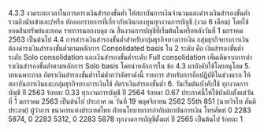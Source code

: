 4.3.3 งวดระยะเวลาในการดารงเงินสํารองขั้นต่ำ
ให้สถาบันการเงินจํานวนและดำรงเงินสำรองขั้นต่ำ รวมถึงนับเข้าและ/หรือ
หักออกรายการที่เกี่ยวกับเงินกองทุนทุกงวดการบัญชี (งวด 6 เดือน) โดยใช้ยอดสินทรัพย์และยอด
รายการนอกงบดุล ณ สิ้นงวดการบัญชีที่เริ่มต้นในหรือหลังวันที่ 1 มกราคม 2563 เป็นต้นไป
4.4 การดำรงเงินสำรองขั้นต่ำสำหรับกลุ่มธุรกิจทางการเงิน
กลุ่มธุรกิจทางการเงินต้องดำรงเงินสำรองขั้นต่ำตามหลักการ
Consolidated
basis ใน 2 ระดับ คือ เงินสำรองขั้นต่ำระดับ Solo consolidation และเงินสำรองขั้นต่ำระดับ Full
consolidation เพิ่มเติมจากการดำรงเงินสํารองขั้นต่ำตามหลักการ Solo basis โดยนําหลักการใน
ข้อ 4.3 มาบังคับใช้โดยอนุโลม
5. บทเฉพาะกาล
อัตราเงินสํารองขั้นต่ำาไม่ต่ำกว่าอัตราดังนี้
รายการ
สําหรับการถือปฏิบัติในช่วงแรก ให้สถาบันการเงินและกลุ่มธุรกิจทางการเงินใช้
อัตราเงินสํารองขั้นต่ำ
6. วันเริ่มต้นบังคับใช้
ทุกงวดการบัญชี
ปี 2563
ร้อยละ 0.33
ทุกงวดการบัญชี
ปี 2564
ร้อยละ 0.67
ประกาศนี้ให้ใช้บังคับตั้งแต่วันที่ 1 มกราคม 2563 เป็นต้นไป
ประกาศ ณ วันที่ 19 พฤศจิกายน 2562
55th 851
(นายวิรไท สันติประภพ)
ผู้ว่าการ
ธนาคารแห่งประเทศไทย
ฝ่ายนโยบายการกำกับสถาบันการเงิน
โทรศัพท์ 0 2283 5874, 0 2283 5312, 0 2283 5878
ทุกงวดการบัญชีตั้งแต่
ปี 2565 เป็นต้นไป
ร้อยละ 1
